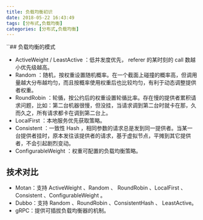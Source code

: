 ```yaml
---
title: 负载均衡初识
date: 2018-05-22 16:43:49
tags: [分布式,负载均衡]
categories: [分布式,负载均衡]
---
```

``## 负载均衡的模式
* ActiveWeight / LeastActive ：低并发度优先， referer 的某时刻的 call 数越小优先级越高。
* Random ：随机，按权重设置随机概率。在一个截面上碰撞的概率高，但调用量越大分布越均匀，而且按概率使用权重后也比较均匀，有利于动态调整提供者权重。
* RoundRobin ：轮循，按公约后的权重设置轮循比率。存在慢的提供者累积请求问题，比如：第二台机器很慢，但没挂，当请求调到第二台时就卡在那，久而久之，所有请求都卡在调到第二台上。
* LocalFirst ：本地服务优先获取策略。
* Consistent ：一致性 Hash ，相同参数的请求总是发到同一提供者。当某一台提供者挂时，原本发往该提供者的请求，基于虚拟节点，平摊到其它提供者，不会引起剧烈变动。
* ConfigurableWeight ：权重可配置的负载均衡策略。

## 技术对比
* Motan：支持 ActiveWeight 、Random 、 RoundRobin 、LocalFirst 、 Consistent 、ConfigurableWeight 。
* Dubbo：支持 Random 、RoundRobin 、ConsistentHash 、 LeastActive。
* gRPC：提供可插拔负载均衡器的机制。

